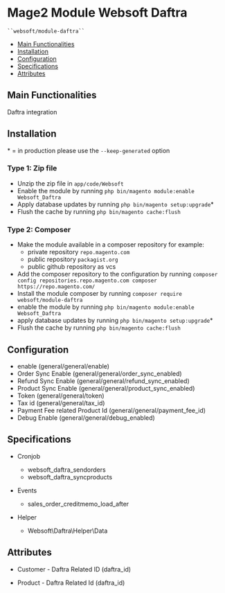 # Mage2 Module Websoft Daftra

    ``websoft/module-daftra``

 - [Main Functionalities](#markdown-header-main-functionalities)
 - [Installation](#markdown-header-installation)
 - [Configuration](#markdown-header-configuration)
 - [Specifications](#markdown-header-specifications)
 - [Attributes](#markdown-header-attributes)


## Main Functionalities
Daftra integration

## Installation
\* = in production please use the `--keep-generated` option

### Type 1: Zip file

 - Unzip the zip file in `app/code/Websoft`
 - Enable the module by running `php bin/magento module:enable Websoft_Daftra`
 - Apply database updates by running `php bin/magento setup:upgrade`\*
 - Flush the cache by running `php bin/magento cache:flush`

### Type 2: Composer

 - Make the module available in a composer repository for example:
    - private repository `repo.magento.com`
    - public repository `packagist.org`
    - public github repository as vcs
 - Add the composer repository to the configuration by running `composer config repositories.repo.magento.com composer https://repo.magento.com/`
 - Install the module composer by running `composer require websoft/module-daftra`
 - enable the module by running `php bin/magento module:enable Websoft_Daftra`
 - apply database updates by running `php bin/magento setup:upgrade`\*
 - Flush the cache by running `php bin/magento cache:flush`


## Configuration

 - enable (general/general/enable)
 - Order Sync Enable (general/general/order_sync_enabled)           
 - Refund Sync Enable (general/general/refund_sync_enabled) 
 - Product Sync Enable (general/general/product_sync_enabled)
 - Token (general/general/token)              
 - Tax id (general/general/tax_id) 
 - Payment Fee related Product Id (general/general/payment_fee_id) 
 - Debug Enable (general/general/debug_enabled) 
            

## Specifications

 - Cronjob
	- websoft_daftra_sendorders
   - websoft_daftra_syncproducts

 - Events
   - sales_order_creditmemo_load_after

 - Helper
	- Websoft\Daftra\Helper\Data


## Attributes

 - Customer - Daftra Related ID (daftra_id)

 - Product - Daftra Related Id (daftra_id)


